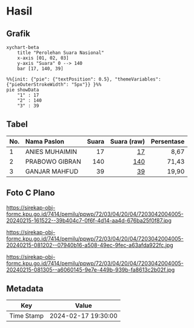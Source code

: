 # Hasil

## Grafik

```mermaid
xychart-beta
    title "Perolehan Suara Nasional"
    x-axis [01, 02, 03]
    y-axis "Suara" 0 --> 140
    bar [17, 140, 39]
```

```mermaid
%%{init: {"pie": {"textPosition": 0.5}, "themeVariables": {"pieOuterStrokeWidth": "5px"}} }%%
pie showData
    "1" : 17
    "2" : 140
    "3" : 39
```

## Tabel

| No. | Nama Paslon    | Suara | Suara (raw) | Persentase |
|:--- |:-------------- | -----:| -----------:| ----------:|
| 1   | ANIES MUHAIMIN | 17    | [17][p-1]   | 8,67       |
| 2   | PRABOWO GIBRAN | 140   | [140][p-2]  | 71,43      |
| 3   | GANJAR MAHFUD  | 39    | [39][p-3]   | 19,90      |


[p-1]: https://github.com/gigit-pemilu/pemilu-2024/blob/main/pilpres/hitung-suara/sub/72-sulawesi-tengah/sub/03-donggala/sub/04-rio-pakava/sub/2004-lalundu/sub/005-tps/sub/paslon-1.txt
[p-2]: https://github.com/gigit-pemilu/pemilu-2024/blob/main/pilpres/hitung-suara/sub/72-sulawesi-tengah/sub/03-donggala/sub/04-rio-pakava/sub/2004-lalundu/sub/005-tps/sub/paslon-2.txt
[p-3]: https://github.com/gigit-pemilu/pemilu-2024/blob/main/pilpres/hitung-suara/sub/72-sulawesi-tengah/sub/03-donggala/sub/04-rio-pakava/sub/2004-lalundu/sub/005-tps/sub/paslon-3.txt

## Foto C Plano

https://sirekap-obj-formc.kpu.go.id/7414/pemilu/ppwp/72/03/04/20/04/7203042004005-20240215-161522--39b404c7-0f6f-4d14-aa4d-676ba25f0f87.jpg

https://sirekap-obj-formc.kpu.go.id/7414/pemilu/ppwp/72/03/04/20/04/7203042004005-20240215-081202--07940b16-a508-49ec-9fec-a63afda922fc.jpg

https://sirekap-obj-formc.kpu.go.id/7414/pemilu/ppwp/72/03/04/20/04/7203042004005-20240215-081305--a6060145-9e7e-449b-939b-fa8613c2b02f.jpg


## Metadata

| Key        | Value               |
| ---------- | ------------------- |
| Time Stamp | 2024-02-17 19:30:00 |



